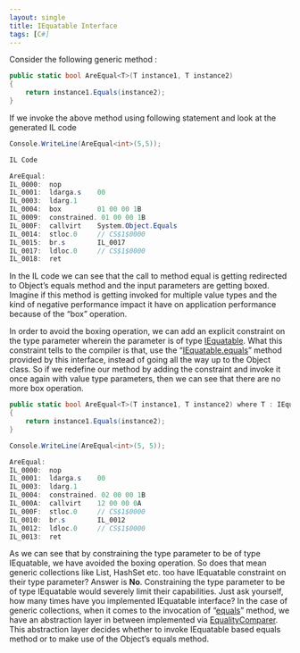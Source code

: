 ```yaml
---
layout: single
title: IEquatable Interface
tags: [C#]
---
```

Consider the following generic method :

```csharp
public static bool AreEqual<T>(T instance1, T instance2)
{
    return instance1.Equals(instance2);
}
```

If we invoke the above method using following statement and look at the generated IL code

```csharp
Console.WriteLine(AreEqual<int>(5,5));

IL Code

AreEqual:
IL_0000:  nop         
IL_0001:  ldarga.s    00 
IL_0003:  ldarg.1     
IL_0004:  box         01 00 00 1B 
IL_0009:  constrained. 01 00 00 1B 
IL_000F:  callvirt    System.Object.Equals
IL_0014:  stloc.0     // CS$1$0000
IL_0015:  br.s        IL_0017
IL_0017:  ldloc.0     // CS$1$0000
IL_0018:  ret  
```

In the IL code we can see that the call to method equal is getting redirected to Object’s equals method and the input parameters are getting boxed. Imagine if this method is getting invoked for multiple value types and the kind of negative performance impact it have on application performance because of the “box” operation.

In order to avoid the boxing operation, we can add an explicit constraint on the type parameter wherein the parameter is of type [IEquatable<T>](https://msdn.microsoft.com/en-us/library/ms131187%28v=vs.110%29.aspx). What this constraint tells to the compiler is that, use the “[IEquatable<T>.equals](https://msdn.microsoft.com/en-us/library/ms131190%28v=vs.110%29.aspx)” method provided by this interface, instead of going all the way up to the Object class. So if we redefine our method by adding the constraint and invoke it once again with value type parameters, then we can see that there are no more box operation.

```csharp
public static bool AreEqual<T>(T instance1, T instance2) where T : IEquatable<T>
{
    return instance1.Equals(instance2);
}

Console.WriteLine(AreEqual<int>(5, 5));

AreEqual:
IL_0000:  nop         
IL_0001:  ldarga.s    00 
IL_0003:  ldarg.1     
IL_0004:  constrained. 02 00 00 1B 
IL_000A:  callvirt    12 00 00 0A 
IL_000F:  stloc.0     // CS$1$0000
IL_0010:  br.s        IL_0012
IL_0012:  ldloc.0     // CS$1$0000
IL_0013:  ret 
```

As we can see that by constraining the type parameter to be of type IEquatable, we have avoided the boxing operation. So does that mean generic collections like List<T>, HashSet<T> etc. too have IEquatable constraint on their type parameter? Answer is **No**. Constraining the type parameter to be of type IEquatable would severely limit their capabilities. Just ask yourself, how many times have you implemented IEquatable interface? In the case of generic collections, when it comes to the invocation of “[equals](https://msdn.microsoft.com/en-us/library/ms131190%28v=vs.110%29.aspx)” method, we have an abstraction layer in between implemented via [EqualityComparer<T>](https://msdn.microsoft.com/en-us/library/ms132151%28v=vs.110%29.aspx?f=255&MSPPError=-2147217396). This abstraction layer decides whether to invoke IEquatable based equals method or to make use of the Object’s equals method.